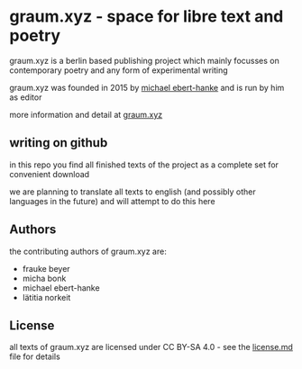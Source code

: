 # graum.xyz - space for libre text and poetry

graum.xyz is a berlin based publishing project which mainly focusses on contemporary poetry and any form of experimental writing

graum.xyz was founded in 2015 by [michael ebert-hanke](http://www.ebert-hanke.de) and is run by him as editor

more information and detail at [graum.xyz](https://www.graum.xyz)

## writing on github

in this repo you find all finished texts of the project as a complete set for convenient download

we are planning to translate all texts to english (and possibly other languages in the future) and will attempt to do this here

## Authors

the contributing authors of graum.xyz are:
- frauke beyer
- micha bonk
- michael ebert-hanke
- lätitia norkeit

## License

all texts of graum.xyz are licensed under CC BY-SA 4.0 - see the [license.md](license.md) file for details
